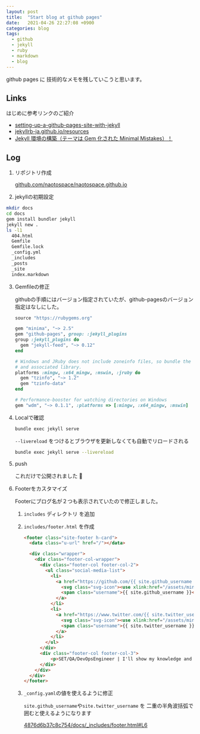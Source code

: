 ```yaml
---
layout: post
title:  "Start blog at github pages"
date:   2021-04-26 22:27:08 +0900
categories: blog
tags:
  - github
  - jekyll
  - ruby
  - markdown
  - blog
---
```


github pages に 技術的なメモを残していこうと思います。

## Links
はじめに参考リンクのご紹介
- [setting-up-a-github-pages-site-with-jekyll](https://docs.github.com/en/pages/setting-up-a-github-pages-site-with-jekyll/creating-a-github-pages-site-with-jekyll)
- [jekyllrb-ja.github.io/resources](http://jekyllrb-ja.github.io/resources/)
- [Jekyll 環境の構築（テーマは Gem 化された Minimal Mistakes）！](https://www.mk-mode.com/blog/2019/01/27/jekyll-with-minimal-mistakes/)

## Log

1. リポジトリ作成

    [github.com/naotospace/naotospace.github.io](https://github.com/naotospace/naotospace.github.io)

2. jekyllの初期設定
```bash
mkdir docs
cd docs
gem install bundler jekyll
jekyll new .
ls -l1
  404.html
  Gemfile
  Gemfile.lock
  _config.yml
  _includes
  _posts
  _site
  index.markdown
```

3. Gemfileの修正

    githubの手順にはバージョン指定されていたが、github-pagesのバージョン指定はなしにした。

    ```ruby
    source "https://rubygems.org"

    gem "minima", "~> 2.5"
    gem "github-pages", group: :jekyll_plugins
    group :jekyll_plugins do
      gem "jekyll-feed", "~> 0.12"
    end

    # Windows and JRuby does not include zoneinfo files, so bundle the tzinfo-data gem
    # and associated library.
    platforms :mingw, :x64_mingw, :mswin, :jruby do
      gem "tzinfo", "~> 1.2"
      gem "tzinfo-data"
    end

    # Performance-booster for watching directories on Windows
    gem "wdm", "~> 0.1.1", :platforms => [:mingw, :x64_mingw, :mswin]
    ```

4. Localで確認
    ```bash
    bundle exec jekyll serve
    ```
    `--livereload` をつけるとブラウザを更新しなくても自動でリロードされる
    ```bash
    bundle exec jekyll serve --livereload
    ```

5. push

    これだけで公開されました 🥳

6. Footerをカスタマイズ

    Footerにブログ名が２つも表示されていたので修正しました。

    1. `includes` ディレクトリ を追加
    2. `includes/footer.html` を作成
        ```html
        <footer class="site-footer h-card">
          <data class="u-url" href="/"></data>

          <div class="wrapper">
            <div class="footer-col-wrapper">
              <div class="footer-col footer-col-2">
                <ul class="social-media-list">
                  <li>
                    <a href="https://github.com/{{ site.github_username }}">
                      <svg class="svg-icon"><use xlink:href="/assets/minima-social-icons.svg#github"></use></svg>
                      <span class="username">{{ site.github_username }}</span>
                    </a>
                  </li>
                  <li>
                    <a href="https://www.twitter.com/{{ site.twitter_username }}">
                      <svg class="svg-icon"><use xlink:href="/assets/minima-social-icons.svg#twitter"></use></svg>
                      <span class="username">{{ site.twitter_username }}</span>
                    </a>
                  </li>
                </ul>
              </div>
              <div class="footer-col footer-col-3">
                  <p>SET/QA/DevOpsEngineer | I'll show my knowledge and awesome experience!</p>
              </div>
            </div>
          </div>
        </footer>
        ```
    3. `_config.yaml`の値を使えるように修正

        `site.github_username`や`site.twitter_username` を 二重の半角波括弧で囲むと使えるようになります

        [4876d6b37c8c754/docs/_includes/footer.html#L6](https://github.com/naotospace/naotospace.github.io/blob/4876d6b37c8c754/docs/_includes/footer.html#L6)
